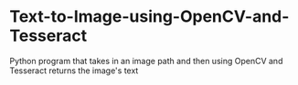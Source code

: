 # Text-to-Image-using-OpenCV-and-Tesseract
Python program that takes in an image path and then using OpenCV and Tesseract returns the image's text
